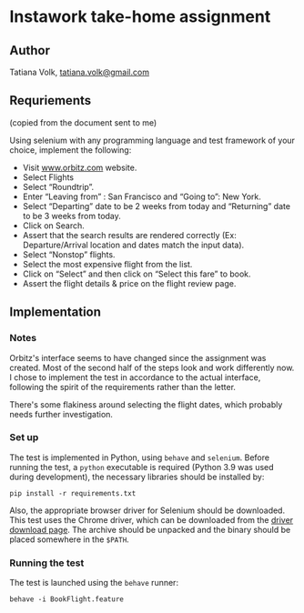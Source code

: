 # Instawork take-home assignment
## Author
Tatiana Volk, [tatiana.volk@gmail.com](mailto:tatiana.volk@gmail.com)

## Requriements
(copied from the document sent to me)

Using selenium with any programming language and test framework of your choice, implement
the following:
- Visit www.orbitz.com website.
- Select Flights
- Select “Roundtrip”.
- Enter “Leaving from” : San Francisco and “Going to”: New York.
- Select “Departing” date to be 2 weeks from today and “Returning” date to be 3 weeks
from today.
- Click on Search.
- Assert that the search results are rendered correctly (Ex: Departure/Arrival location and
dates match the input data).
- Select “Nonstop” flights.
- Select the most expensive flight from the list.
- Click on “Select” and then click on “Select this fare” to book.
- Assert the flight details & price on the flight review page.

## Implementation

### Notes
Orbitz's interface seems to have changed since the assignment was created. Most
of the second half of the steps look and work differently now. I chose to implement the test in
accordance to the actual interface, following the spirit of the requirements rather than the letter.

There's some flakiness around selecting the flight dates, which probably needs further investigation.

### Set up
The test is implemented in Python, using `behave` and `selenium`. Before running the test, a `python` executable
is required (Python 3.9 was used during development), the necessary libraries should be installed by:
```shell
pip install -r requirements.txt
```

Also, the appropriate browser driver for Selenium should be downloaded. This test uses the Chrome driver,
which can be downloaded from the [driver download page](https://chromedriver.chromium.org/downloads). The archive
should be unpacked and the binary should be placed somewhere in the `$PATH`.

### Running the test
The test is launched using the `behave` runner:
```shell
behave -i BookFlight.feature
```
